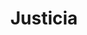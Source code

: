 ---
title: Justicia
date: 
draft: false

# descripcion
description : Justicia

materials: Plata 925

color: Plateado

dimensions: 2,5cm x 2,8cm

code: 02-14-0190

type: "Dijes"

categories: []

price: $7.590,00

price_eftvo: $6.450,00

# Images
# first image will be shown in the product page
images:
  # - image: "images/path_to_image"
  # La ubicacion de las imagenes es imagenes/Dijes/Dijes.Plata/02-14-0190-justicia
  - image: "./images/dijes/plata/02-14-0190-justicia.JPG"
---